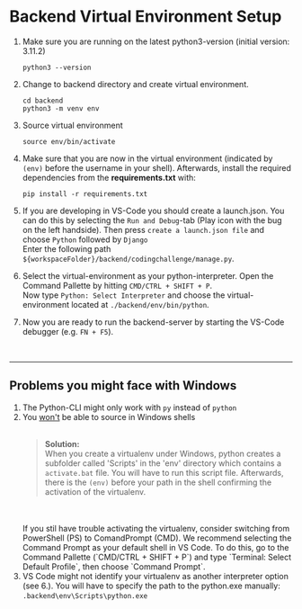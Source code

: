 # Backend Virtual Environment Setup
1. Make sure you are running on the latest python3-version (initial version: 3.11.2)
   
   ```
   python3 --version
   ```
2. Change to backend directory and create virtual environment.
   
    ```
   cd backend
   python3 -m venv env
   ```
3. Source virtual environment
   
   ```
   source env/bin/activate
   ```

4. Make sure that you are now in the virtual environment (indicated by `(env)` before the username in your shell). Afterwards, install the required dependencies from the **requirements.txt** with:
    ```
    pip install -r requirements.txt
    ```

5. If you are developing in VS-Code you should create a launch.json. You can do this by selecting the `Run and Debug`-tab (Play icon with the bug on the left handside). Then press `create a launch.json file` and choose `Python` followed by `Django` <br>Enter the following path `${workspaceFolder}/backend/codingchallenge/manage.py`.

6. Select the virtual-environment as your python-interpreter. Open the Command Pallette by hitting `CMD/CTRL + SHIFT + P`.<br>Now type `Python: Select Interpreter` and choose the virtual-environment located at `./backend/env/bin/python`.

7. Now you are ready to run the backend-server by starting the VS-Code debugger (e.g. `FN + F5`).

<br>

---
## Problems you might face with Windows


1. The Python-CLI might only work with `py` instead of `python`
2. You <u>won't</u> be able to source in Windows shells
   <br>
   <br>
   > **Solution:** <br> When you create a virtualenv under Windows, python creates a subfolder called 'Scripts' in the 'env' directory which contains a `activate.bat` file. You will have to run this script file. Afterwards, there is the `(env)` before your path in the shell confirming the activation of the virtualenv.
   <br>
   <br>
   If you stil have trouble activating the virtualenv, consider switching from PowerShell (PS) to ComandPrompt (CMD). We recommend selecting the Command Prompt as your default shell in VS Code. To do this, go to the Command Pallette (`CMD/CTRL + SHIFT + P`) and type `Terminal: Select Default Profile`, then choose `Command Prompt`.
3. VS Code might not identify your virtualenv as another interpreter option (see 6.). You will have to specify the path to the python.exe manually: `.backend\env\Scripts\python.exe`